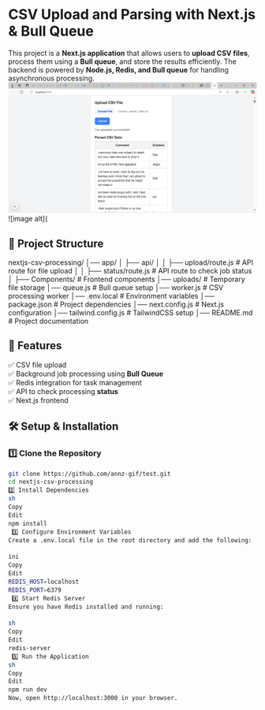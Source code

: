 # CSV Upload and Parsing with Next.js & Bull Queue

This project is a **Next.js application** that allows users to **upload CSV files**, process them using a **Bull queue**, and store the results efficiently. The backend is powered by **Node.js, Redis, and Bull queue** for handling asynchronous processing.
![image alt](https://github.com/annz-gif/csv-test/blob/de206c012abed60cb70efdfd19bed5b4651fa7ac/Screenshot%202025-02-27%20000852.png)
![image alt](
## 📂 Project Structure

nextjs-csv-processing/ │── app/ │ ├── api/ │ │ ├── upload/route.js # API route for file upload │ │ ├── status/route.js # API route to check job status │ ├── Components/ # Frontend components │── uploads/ # Temporary file storage │── queue.js # Bull queue setup │── worker.js # CSV processing worker │── .env.local # Environment variables │── package.json # Project dependencies │── next.config.js # Next.js configuration │── tailwind.config.js # TailwindCSS setup │── README.md # Project documentation
## 🚀 Features

✅ CSV file upload  
✅ Background job processing using **Bull Queue**  
✅ Redis integration for task management  
✅ API to check processing **status**  
✅ Next.js frontend  

## 🛠️ Setup & Installation

### 1️⃣ Clone the Repository
```sh
git clone https://github.com/annz-gif/test.git
cd nextjs-csv-processing
2️⃣ Install Dependencies
sh
Copy
Edit
npm install
 3️⃣ Configure Environment Variables
Create a .env.local file in the root directory and add the following:

ini
Copy
Edit
REDIS_HOST=localhost
REDIS_PORT=6379
 4️⃣ Start Redis Server
Ensure you have Redis installed and running:

sh
Copy
Edit
redis-server
 5️⃣ Run the Application
sh
Copy
Edit
npm run dev
Now, open http://localhost:3000 in your browser.

